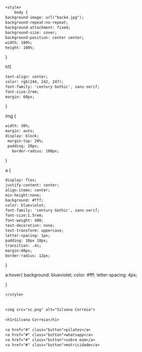 <head>
    <meta charset="UTF-8">
    <meta name="viewport" content="width=device-width, initial-scale=1.0">
    <title>personaldomovimento</title>
   
</head>
<body>

    <style>
        body {
    background-image: url("back4.jpg");
    background-repeat:no-repeat;
    background-attachment: fixed;
    background-size: cover;
    background-position: center center;
    width: 100%;
    height: 100%;
  }

  h1{

    text-align: center;
    color: rgb(244, 242, 247);
    font-family: 'century Gothic', sans-serif;
    font-size:2rem;
    margin: 60px;
  }

  img {

    width: 30%;
    margin: auto;
    display: block;
     margin-top: 20%;
     padding: 20px;
       border-radius: 100px;
  }

  a {
    
    display: flex;
    justify-content: center;
    align-items: center;
    min-height:none;
    background: #fff;
    color: blueviolet;
    font-family: 'century Gothic', sans-serif;
    font-size:1.5rem;
    font-weight: 400;
    text-decoration: none;
    text-transform: uppercase;
    letter-spacing: 1px;
    padding: 10px 10px;
    transition: .4s;
    margin:40px;
    border-radius: 12px;
   
    


  }

  a:hover{
    background:  blueviolet;
    color: #fff;
    letter-spacing: 4px;
    
  }

    </style>

   
    <img src="sc.png" alt="Silvana Correia">

    <h1>Silvana Correia</h1>

    <a href="#" class="button">pilates</a>
    <a href="#" class="button">whatsapp</a>
    <a href="#" class="button">sobre mim</a>
    <a href="#" class="button">motricidade</a>
    
</body>

